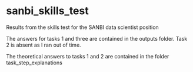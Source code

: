 # sanbi_skills_test
Results from the skills test for the SANBI data scientist position

The answers for tasks 1 and three are contained in the outputs folder. Task 2 is absent as I ran out of time. 

The theoretical answers to tasks 1 and 2 are contained in the folder task_step_explanations
